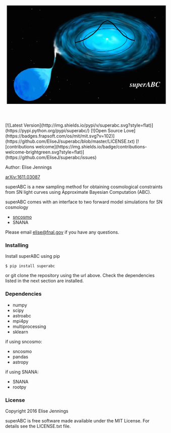 <a href="https://github.com/EliseJ/superabc"><img src="https://github.com/EliseJ/superabc/blob/master/superabc_logo.001.jpeg"
align="left" hspace="5" vspace="3"></a>





<br>
<br>
<br>
<br>
<br>
<br>
<br>
<br>
<br> <br> <br><br><br><br><br><br><br><br><br><br><br>

<br>
[![Latest Version](http://img.shields.io/pypi/v/superabc.svg?style=flat)](https://pypi.python.org/pypi/superabc/)
[![Open Source Love](https://badges.frapsoft.com/os/mit/mit.svg?v=102)](https://github.com/EliseJ/superabc/blob/master/LICENSE.txt)
 [![contributions welcome](https://img.shields.io/badge/contributions-welcome-brightgreen.svg?style=flat)](https://github.com/EliseJ/superabc/issues)



Author: Elise Jennings

[arXiv:1611.03087](https://arxiv.org/abs/1611.03087)


superABC is a new sampling method for obtaining cosmological constraints from SN light curves using Approximate Bayesian Computation (ABC).

superABC comes with an interface to two forward model simulations for SN cosmology
* [sncosmo](http://sncosmo.readthedocs.io/en/v1.3.x/)
* SNANA

Please email elise@fnal.gov if you have any questions. 


### Installing ###

Install superABC using pip

```
$ pip install superabc
```

or git clone the repository using the url above. 
Check the dependencies listed in the next section are installed.

### Dependencies ###

* numpy
* scipy
* astroabc
* mpi4py
* multiprocessing
* sklearn

if using sncosmo:

* sncosmo
* pandas
* astropy

if using SNANA:

* SNANA
* rootpy


### License ###

Copyright 2016 Elise Jennings

superABC is free software made available under the MIT License. For details see the LICENSE.txt file.
